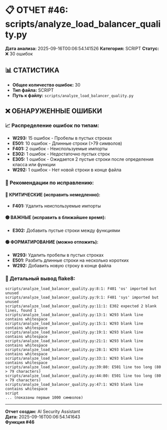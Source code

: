 # 📋 ОТЧЕТ #46: scripts/analyze_load_balancer_quality.py

**Дата анализа:** 2025-09-16T00:06:54.141526
**Категория:** SCRIPT
**Статус:** ❌ 30 ошибок

## 📊 СТАТИСТИКА

- **Общее количество ошибок:** 30
- **Тип файла:** SCRIPT
- **Путь к файлу:** `scripts/analyze_load_balancer_quality.py`

## ❌ ОБНАРУЖЕННЫЕ ОШИБКИ

### 📈 Распределение ошибок по типам:

- **W293:** 15 ошибок - Пробелы в пустых строках
- **E501:** 10 ошибок - Длинные строки (>79 символов)
- **F401:** 2 ошибок - Неиспользуемые импорты
- **E302:** 1 ошибок - Недостаточно пустых строк
- **E305:** 1 ошибок - Ожидается 2 пустые строки после определения класса или функции
- **W292:** 1 ошибок - Нет новой строки в конце файла

### 🎯 Рекомендации по исправлению:

#### 🔴 КРИТИЧЕСКИЕ (исправить немедленно):
- **F401:** Удалить неиспользуемые импорты

#### 🟡 ВАЖНЫЕ (исправить в ближайшее время):
- **E302:** Добавить пустые строки между функциями

#### 🟢 ФОРМАТИРОВАНИЕ (можно отложить):
- **W293:** Удалить пробелы в пустых строках
- **E501:** Разбить длинные строки на несколько коротких
- **W292:** Добавить новую строку в конце файла

### 📝 Детальный вывод flake8:

```
scripts/analyze_load_balancer_quality.py:8:1: F401 'os' imported but unused
scripts/analyze_load_balancer_quality.py:9:1: F401 'sys' imported but unused
scripts/analyze_load_balancer_quality.py:11:1: E302 expected 2 blank lines, found 1
scripts/analyze_load_balancer_quality.py:13:1: W293 blank line contains whitespace
scripts/analyze_load_balancer_quality.py:15:1: W293 blank line contains whitespace
scripts/analyze_load_balancer_quality.py:19:1: W293 blank line contains whitespace
scripts/analyze_load_balancer_quality.py:21:1: W293 blank line contains whitespace
scripts/analyze_load_balancer_quality.py:28:1: W293 blank line contains whitespace
scripts/analyze_load_balancer_quality.py:33:1: W293 blank line contains whitespace
scripts/analyze_load_balancer_quality.py:39:80: E501 line too long (80 > 79 characters)
scripts/analyze_load_balancer_quality.py:44:80: E501 line too long (80 > 79 characters)
scripts/analyze_load_balancer_quality.py:47:1: W293 blank line contains whitespace
script
... (показаны первые 1000 символов)
```

---
**Отчет создан:** AI Security Assistant  
**Дата:** 2025-09-16T00:06:54.141643  
**Функция #46**
